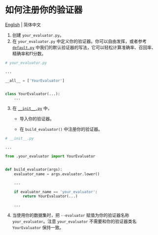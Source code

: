 # 如何注册你的验证器

[English](README.md) | 简体中文

1. 创建 `your_evaluator.py`。
2. 在 `your_evaluator.py` 中定义你的验证器。你可以自由发挥，或者参考 [`default.py`](default.py)
   中我们的默认验证器的写法，它可以轻松计算准确率、召回率、精确率和f1分数。

```python
# your_evaluator.py

...

__all__ = ['YourEvaluator']


class YourEvaluator(...):
    ...
```

3. 在 [`__init__.py`](__init__.py) 中，

    - 导入你的验证器。

    - 在 `build_evaluator()` 中注册你的验证器。

```python
# __init__.py

...

from .your_evaluator import YourEvaluator


def build_evaluator(args):
    evaluator_name = args.evaluator.lower()

    ...

    if evaluator_name == 'your_evaluator':
        return YourEvaluator(...)

    ...
```

4. 当使用你的数据集时，把 `--evaluator` 赋值为你的验证器名称 `your_evaluator`。注意 `your_evaluator`
   不需要和你的验证器类名 `YourEvaluator` 保持一致。